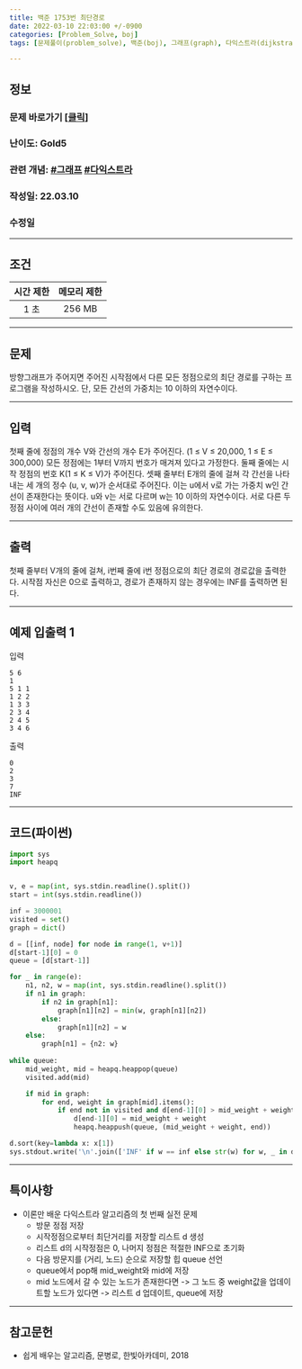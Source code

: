 ```yaml
---
title: 백준 1753번 최단경로
date: 2022-03-10 22:03:00 +/-0900
categories: [Problem_Solve, boj]
tags: [문제풀이(problem_solve), 백준(boj), 그래프(graph), 다익스트라(dijkstra)]

---
```

## 정보
### 문제 바로가기 [[클릭](https://www.acmicpc.net/problem/1753)]
### 난이도: Gold5
### 관련 개념: [#그래프](https://www.acmicpc.net/problemset?sort=ac_desc&algo=7) [#다익스트라](https://www.acmicpc.net/problemset?sort=ac_desc&algo=22)
### 작성일: 22.03.10
### 수정일

---
## 조건

시간 제한|메모리 제한
:---:|:---:
1 초|256 MB

---
## 문제
방향그래프가 주어지면 주어진 시작점에서 다른 모든 정점으로의 최단 경로를 구하는 프로그램을 작성하시오. 단, 모든 간선의 가중치는 10 이하의 자연수이다.

---
## 입력
첫째 줄에 정점의 개수 V와 간선의 개수 E가 주어진다. (1 ≤ V ≤ 20,000, 1 ≤ E ≤ 300,000) 모든 정점에는 1부터 V까지 번호가 매겨져 있다고 가정한다. 둘째 줄에는 시작 정점의 번호 K(1 ≤ K ≤ V)가 주어진다. 셋째 줄부터 E개의 줄에 걸쳐 각 간선을 나타내는 세 개의 정수 (u, v, w)가 순서대로 주어진다. 이는 u에서 v로 가는 가중치 w인 간선이 존재한다는 뜻이다. u와 v는 서로 다르며 w는 10 이하의 자연수이다. 서로 다른 두 정점 사이에 여러 개의 간선이 존재할 수도 있음에 유의한다.

---
## 출력
첫째 줄부터 V개의 줄에 걸쳐, i번째 줄에 i번 정점으로의 최단 경로의 경로값을 출력한다. 시작점 자신은 0으로 출력하고, 경로가 존재하지 않는 경우에는 INF를 출력하면 된다.

---
## 예제 입출력 1
입력
```
5 6
1
5 1 1
1 2 2
1 3 3
2 3 4
2 4 5
3 4 6
```

출력
```
0
2
3
7
INF
```

---
## 코드(파이썬)
```python
import sys
import heapq


v, e = map(int, sys.stdin.readline().split())
start = int(sys.stdin.readline())

inf = 3000001
visited = set()
graph = dict()

d = [[inf, node] for node in range(1, v+1)]
d[start-1][0] = 0
queue = [d[start-1]]

for _ in range(e):
    n1, n2, w = map(int, sys.stdin.readline().split())
    if n1 in graph:
        if n2 in graph[n1]:
            graph[n1][n2] = min(w, graph[n1][n2])
        else:
            graph[n1][n2] = w
    else:
        graph[n1] = {n2: w}
        
while queue:
    mid_weight, mid = heapq.heappop(queue)
    visited.add(mid)

    if mid in graph:
        for end, weight in graph[mid].items():
            if end not in visited and d[end-1][0] > mid_weight + weight:
                d[end-1][0] = mid_weight + weight
                heapq.heappush(queue, (mid_weight + weight, end))

d.sort(key=lambda x: x[1])
sys.stdout.write('\n'.join(['INF' if w == inf else str(w) for w, _ in d]))

```

---
## 특이사항
- 이론만 배운 다익스트라 알고리즘의 첫 번째 실전 문제
  - 방문 정점 저장
  - 시작정점으로부터 최단거리를 저장할 리스트 d 생성
  - 리스트 d의 시작정점은 0, 나머지 정점은 적절한 INF으로 초기화
  - 다음 방문지를 (거리, 노드) 순으로 저장할 힙 queue 선언
  - queue에서 pop해 mid_weight와 mid에 저장
  - mid 노드에서 갈 수 있는 노드가 존재한다면 -> 그 노드 중 weight값을 업데이트할 노드가 있다면 -> 리스트 d 업데이트, queue에 저장

---
## 참고문헌
- 쉽게 배우는 알고리즘, 문병로, 한빛아카데미, 2018
